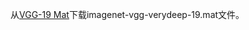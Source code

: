 从[VGG-19 Mat](http://www.vlfeat.org/matconvnet/models/beta16/imagenet-vgg-verydeep-19.mat)下载imagenet-vgg-verydeep-19.mat文件。